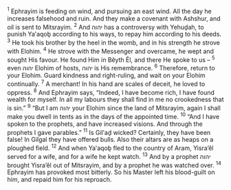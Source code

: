 <sup>1</sup> Ephrayim is feeding on wind, and pursuing an east wind. All the day he increases falsehood and ruin. And they make a covenant with Ashshur, and oil is sent to Mitsrayim.
<sup>2</sup> And יהוה has a controversy with Yehuḏah, to punish Ya‛aqoḇ according to his ways, to repay him according to his deeds.
<sup>3</sup> He took his brother by the heel in the womb, and in his strength he strove with Elohim.
<sup>4</sup> He strove with the Messenger and overcame, he wept and sought His favour. He found Him in Bĕyth Ĕl, and there He spoke to us –
<sup>5</sup> even יהוה Elohim of hosts, יהוה is His remembrance.
<sup>6</sup> Therefore, return to your Elohim. Guard kindness and right-ruling, and wait on your Elohim continually.
<sup>7</sup> A merchant! In his hand are scales of deceit, he loved to oppress.
<sup>8</sup> And Ephrayim says, “Indeed, I have become rich, I have found wealth for myself. In all my labours they shall find in me no crookedness that is sin.”
<sup>9</sup> “But I am יהוה your Elohim since the land of Mitsrayim, again I shall make you dwell in tents as in the days of the appointed time.
<sup>10</sup> “And I have spoken to the prophets, and have increased visions. And through the prophets I gave parables.”
<sup>11</sup> Is Gil‛aḏ wicked? Certainly, they have been false! In Gilgal they have offered bulls. Also their altars are as heaps on a ploughed field.
<sup>12</sup> And when Ya‛aqoḇ fled to the country of Aram, Yisra’ĕl served for a wife, and for a wife he kept watch.
<sup>13</sup> And by a prophet יהוה brought Yisra’ĕl out of Mitsrayim, and by a prophet he was watched over.
<sup>14</sup> Ephrayim has provoked most bitterly. So his Master left his blood-guilt on him, and repaid him for his reproach.
